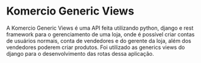 # Komercio Generic Views

A Komercio Generic Views é uma API feita utilizando python, django e rest framework para o gerenciamento de uma loja, onde é possível criar contas de usuários normais, conta de vendedores e do gerente da loja, além dos vendedores poderem criar produtos. Foi utilizado as generics views do django para o desenvolvimento das rotas dessa aplicação.
